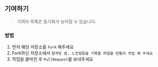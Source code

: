 ## 기여하기

> 기여자 목록은 동기화가 늦어질 수 있습니다.

### 방법
1. 먼저 해당 저장소를 ```Fork``` 해주세요
2. Fork하신 저장소에서 ```알게된 점, 느낀점등을 기록할 파일을 만들어 작업 해 주세요```
3. 작업을 끝마친 후 ```PullRequest```를 보내주세요
